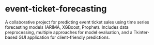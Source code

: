 # event-ticket-forecasting
A collaborative project for predicting event ticket sales using time series forecasting models (ARIMA, XGBoost, Prophet). Includes data preprocessing, multiple approaches for model evaluation, and a Tkinter-based GUI application for client-friendly predictions.
